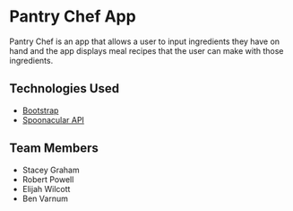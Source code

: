 # Pantry Chef App

Pantry Chef is an app that allows a user to input ingredients they have on hand and the app displays meal recipes that the user can make with those ingredients.

## Technologies Used

- [Bootstrap](http://getbootstrap.com/)
- [Spoonacular API](https://spoonacular.com/food-api)

## Team Members

  * Stacey Graham
  * Robert Powell
  * Elijah Wilcott
  * Ben Varnum
